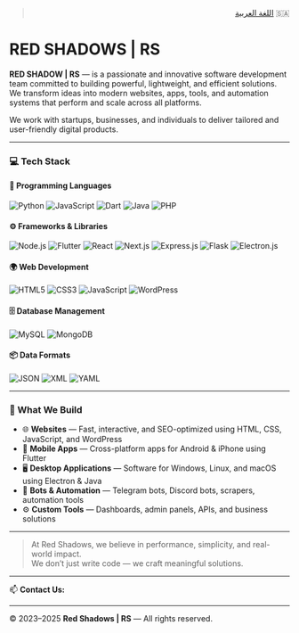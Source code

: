 <div dir="rtl" align="right">

> 🇸🇦 [اللغة العربية](README_AR.md)

</div>

# RED SHADOWS | RS

**RED SHADOW | RS** — is a passionate and innovative software development team committed to building powerful, lightweight, and efficient solutions.  
We transform ideas into modern websites, apps, tools, and automation systems that perform and scale across all platforms.

We work with startups, businesses, and individuals to deliver tailored and user-friendly digital products.

---

### 💻 Tech Stack

#### 🧠 Programming Languages

![Python](https://img.shields.io/badge/Python-3776AB?style=for-the-badge&logo=python&logoColor=white)
![JavaScript](https://img.shields.io/badge/JavaScript-F7DF1E?style=for-the-badge&logo=javascript&logoColor=black)
![Dart](https://img.shields.io/badge/Dart-0175C2?style=for-the-badge&logo=dart&logoColor=white)
![Java](https://img.shields.io/badge/Java-007396?style=for-the-badge&logo=openjdk&logoColor=white)
![PHP](https://img.shields.io/badge/PHP-777BB4?style=for-the-badge&logo=php&logoColor=white)

#### ⚙️ Frameworks & Libraries

![Node.js](https://img.shields.io/badge/Node.js-339933?style=for-the-badge&logo=nodedotjs&logoColor=white)
![Flutter](https://img.shields.io/badge/Flutter-02569B?style=for-the-badge&logo=flutter&logoColor=white)
![React](https://img.shields.io/badge/React-61DAFB?style=for-the-badge&logo=react&logoColor=black)
![Next.js](https://img.shields.io/badge/Next.js-000000?style=for-the-badge&logo=nextdotjs&logoColor=white)
![Express.js](https://img.shields.io/badge/Express.js-000000?style=for-the-badge&logo=express&logoColor=white)
![Flask](https://img.shields.io/badge/Flask-000000?style=for-the-badge&logo=flask&logoColor=white)
![Electron.js](https://img.shields.io/badge/Electron-47848F?style=for-the-badge&logo=electron&logoColor=white)

#### 🌍 Web Development

![HTML5](https://img.shields.io/badge/HTML5-E34F26?style=for-the-badge&logo=html5&logoColor=white)
![CSS3](https://img.shields.io/badge/CSS3-1572B6?style=for-the-badge&logo=css3&logoColor=white)
![JavaScript](https://img.shields.io/badge/JavaScript-F7DF1E?style=for-the-badge&logo=javascript&logoColor=black)
![WordPress](https://img.shields.io/badge/WordPress-21759B?style=for-the-badge&logo=wordpress&logoColor=white)

#### 🗄️ Database Management

![MySQL](https://img.shields.io/badge/MySQL-4479A1?style=for-the-badge&logo=mysql&logoColor=white)
![MongoDB](https://img.shields.io/badge/MongoDB-47A248?style=for-the-badge&logo=mongodb&logoColor=white)

#### 📦 Data Formats

![JSON](https://img.shields.io/badge/JSON-000000?style=for-the-badge&logo=json&logoColor=white)
![XML](https://img.shields.io/badge/XML-FF6600?style=for-the-badge&logo=xml&logoColor=white)
![YAML](https://img.shields.io/badge/YAML-%237e96b3?style=for-the-badge&logo=yaml&logoColor=white)

---

### 🔧 What We Build

- 🌐 **Websites** — Fast, interactive, and SEO-optimized using HTML, CSS, JavaScript, and WordPress  
- 📱 **Mobile Apps** — Cross-platform apps for Android & iPhone using Flutter  
- 🖥️ **Desktop Applications** — Software for Windows, Linux, and macOS using Electron & Java  
- 🤖 **Bots & Automation** — Telegram bots, Discord bots, scrapers, automation tools  
- ⚙️ **Custom Tools** — Dashboards, admin panels, APIs, and business solutions

---

> At Red Shadows, we believe in performance, simplicity, and real-world impact.  
> We don’t just write code — we craft meaningful solutions.

---

📫 **Contact Us:** [](mailto:)

---

© 2023–2025 **Red Shadows | RS** — All rights reserved.

